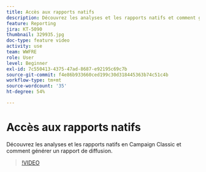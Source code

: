 ```yaml
---
title: Accès aux rapports natifs
description: Découvrez les analyses et les rapports natifs et comment générer un rapport de diffusion.
feature: Reporting
jira: KT-5090
thumbnail: 329935.jpg
doc-type: feature video
activity: use
team: WWFRE
role: User
level: Beginner
exl-id: 7c550413-4375-47ad-8687-e92195c69c7b
source-git-commit: f4e86b933660ced199c30d318445363b74c51c4b
workflow-type: tm+mt
source-wordcount: '35'
ht-degree: 54%

---
```


# Accès aux rapports natifs

Découvrez les analyses et les rapports natifs en Campaign Classic et comment générer un rapport de diffusion.

>[!VIDEO](https://video.tv.adobe.com/v/329935?quality=12&learn=on)

